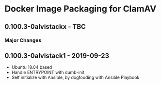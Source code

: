 # Docker Image Packaging for ClamAV

## 0.100.3-0alvistackx - TBC

### Major Changes

## 0.100.3-0alvistack1 - 2019-09-23

  - Ubuntu 18.04 based
  - Handle ENTRYPOINT with dumb-init
  - Self initialize with Ansible, by dogfooding with Ansible Playbook
